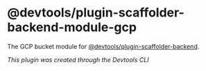 # @devtools/plugin-scaffolder-backend-module-gcp

The GCP bucket module for [@devtools/plugin-scaffolder-backend](https://www.npmjs.com/package/@devtools/plugin-scaffolder-backend).

_This plugin was created through the Devtools CLI_
